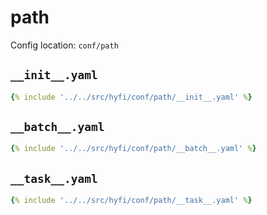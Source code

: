 # path

Config location: `conf/path`

## `__init__.yaml`

```yaml
{% include '../../src/hyfi/conf/path/__init__.yaml' %}
```

## `__batch__.yaml`

```yaml
{% include '../../src/hyfi/conf/path/__batch__.yaml' %}
```

## `__task__.yaml`

```yaml
{% include '../../src/hyfi/conf/path/__task__.yaml' %}
```

